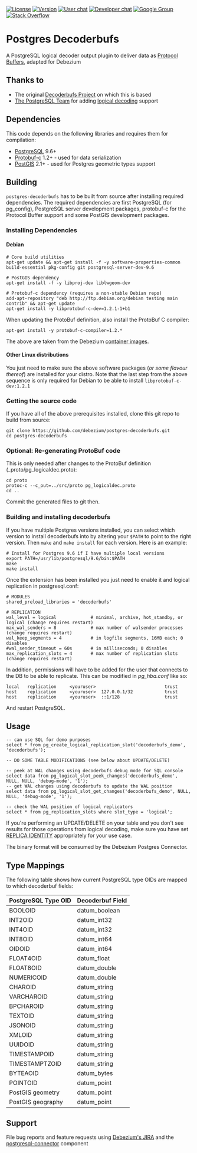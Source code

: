 [![License](https://img.shields.io/badge/license-MIT-brightgreen.svg?maxAge=2592000)](https://opensource.org/licenses/MIT)
[![Version](https://img.shields.io/badge/version-0.1.0-brightgreen.svg?maxAge=2592000)]()
[![User chat](https://img.shields.io/badge/chat-users-brightgreen.svg)](https://gitter.im/debezium/user)
[![Developer chat](https://img.shields.io/badge/chat-devs-brightgreen.svg)](https://gitter.im/debezium/dev)
[![Google Group](https://img.shields.io/:mailing%20list-debezium-brightgreen.svg)](https://groups.google.com/forum/#!forum/debezium)
[![Stack Overflow](http://img.shields.io/:stack%20overflow-debezium-brightgreen.svg)](http://stackoverflow.com/questions/tagged/debezium)

# Postgres Decoderbufs

A PostgreSQL logical decoder output plugin to deliver data as [Protocol Buffers](https://developers.google.com/protocol-buffers), adapted for Debezium

## Thanks to
- The original [Decoderbufs Project](https://github.com/xstevens/decoderbufs) on which this is based 
- [The PostgreSQL Team](https://postgresql.org) for adding [logical decoding](http://www.postgresql.org/docs/9.4/static/logicaldecoding.html) support

## Dependencies
This code depends on the following libraries and requires them for compilation:

* [PostgreSQL](http://www.postgresql.org) 9.6+
* [Protobuf-c](https://github.com/protobuf-c/protobuf-c) 1.2+ - used for data serialization
* [PostGIS](http://www.postgis.net/) 2.1+ - used for Postgres geometric types support

## Building

`postgres-decoderbufs` has to be built from source after installing required dependencies.  The required dependencies are first PostgreSQL
(for pg_config), PostgreSQL server development packages, protobuf-c for the Protocol Buffer support and some PostGIS development packages.

### Installing Dependencies
#### Debian

    # Core build utilities 
    apt-get update && apt-get install -f -y software-properties-common build-essential pkg-config git postgresql-server-dev-9.6 
    
    # PostGIS dependency
    apt-get install -f -y libproj-dev liblwgeom-dev

    # Protobuf-c dependency (requires a non-stable Debian repo)
    add-apt-repository "deb http://ftp.debian.org/debian testing main contrib" && apt-get update
    apt-get install -y libprotobuf-c-dev=1.2.1-1+b1

When updating the ProtoBuf definition, also install the ProtoBuf C compiler:

    apt-get install -y protobuf-c-compiler=1.2.*

The above are taken from the Debezium [container images](https://github.com/debezium/docker-images).

#### Other Linux distributions

You just need to make sure the above software packages (_or some flavour thereof_) are installed for your distro. 
Note that the last step from the above sequence is only required for Debian to be able to install `libprotobuf-c-dev:1.2.1`

### Getting the source code

If you have all of the above prerequisites installed, clone this git repo to build from source:

    git clone https://github.com/debezium/postgres-decoderbufs.git
    cd postgres-decoderbufs

### Optional: Re-generating ProtoBuf code

This is only needed after changes to the ProtoBuf definition (_proto/pg_logicaldec.proto):

    cd proto
    protoc-c --c_out=../src/proto pg_logicaldec.proto
    cd ..

Commit the generated files to git then.

### Building and installing decoderbufs

If you have multiple Postgres versions installed, you can select which version to install decoderbufs into by altering your `$PATH` to point to the right version.
Then `make` and `make install` for each version.  Here is an example:

    # Install for Postgres 9.6 if I have multiple local versions
    export PATH=/usr/lib/postgresql/9.6/bin:$PATH
    make
    make install

Once the extension has been installed you just need to enable it and logical replication in postgresql.conf:

    # MODULES
    shared_preload_libraries = 'decoderbufs'
    
    # REPLICATION
    wal_level = logical             # minimal, archive, hot_standby, or logical (change requires restart)
    max_wal_senders = 8             # max number of walsender processes (change requires restart)
    wal_keep_segments = 4           # in logfile segments, 16MB each; 0 disables
    #wal_sender_timeout = 60s       # in milliseconds; 0 disables
    max_replication_slots = 4       # max number of replication slots (change requires restart)

In addition, permissions will have to be added for the user that connects to the DB to be able to replicate. This can be modified in _pg\_hba.conf_ like so:

    local   replication     <youruser>                          trust
    host    replication     <youruser>  127.0.0.1/32            trust
    host    replication     <youruser>  ::1/128                 trust
    
And restart PostgreSQL.

## Usage
    -- can use SQL for demo purposes
    select * from pg_create_logical_replication_slot('decoderbufs_demo', 'decoderbufs');
    
    -- DO SOME TABLE MODIFICATIONS (see below about UPDATE/DELETE)
    
    -- peek at WAL changes using decoderbufs debug mode for SQL console
    select data from pg_logical_slot_peek_changes('decoderbufs_demo', NULL, NULL, 'debug-mode', '1');
    -- get WAL changes using decoderbufs to update the WAL position
    select data from pg_logical_slot_get_changes('decoderbufs_demo', NULL, NULL, 'debug-mode', '1');
    
    -- check the WAL position of logical replicators
    select * from pg_replication_slots where slot_type = 'logical';

If you're performing an UPDATE/DELETE on your table and you don't see results for those operations from logical decoding, make sure you have set [REPLICA IDENTITY](http://www.postgresql.org/docs/9.4/static/sql-altertable.html#SQL-CREATETABLE-REPLICA-IDENTITY) appropriately for your use case.
    
The binary format will be consumed by the Debezium Postgres Connector.
          
## Type Mappings

The following table shows how current PostgreSQL type OIDs are mapped to which decoderbuf fields:

| PostgreSQL Type OID | Decoderbuf Field |
|---------------------|---------------|
| BOOLOID             | datum_boolean |
| INT2OID             | datum_int32   |
| INT4OID             | datum_int32   |
| INT8OID             | datum_int64   |
| OIDOID              | datum_int64   |
| FLOAT4OID           | datum_float   |
| FLOAT8OID           | datum_double  |
| NUMERICOID          | datum_double  |
| CHAROID             | datum_string  |
| VARCHAROID          | datum_string  |
| BPCHAROID           | datum_string  |
| TEXTOID             | datum_string  |
| JSONOID             | datum_string  |
| XMLOID              | datum_string  |
| UUIDOID             | datum_string  |
| TIMESTAMPOID        | datum_string  |
| TIMESTAMPTZOID      | datum_string  |
| BYTEAOID            | datum_bytes   |
| POINTOID            | datum_point   |
| PostGIS geometry    | datum_point   |
| PostGIS geography   | datum_point   |

## Support

File bug reports and feature requests using [Debezium's JIRA](https://issues.jboss.org/browse/DBZ) and the 
[postgresql-connector](https://issues.jboss.org/browse/DBZ/component/12323543) component
